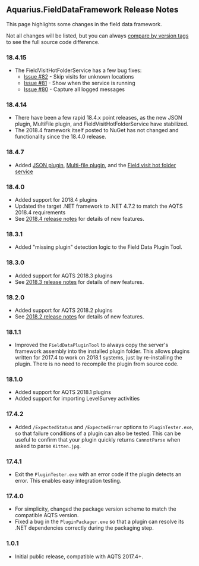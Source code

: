 ## Aquarius.FieldDataFramework Release Notes

This page highlights some changes in the field data framework.

Not all changes will be listed, but you can always [compare by version tags](https://github.com/AquaticInformatics/aquarius-field-data-framework/compare/v17.4.1...v17.4.0) to see the full source code difference.

### 18.4.15
- The FieldVisitHotFolderService has a few bug fixes:
    - [Issue #82](https://github.com/AquaticInformatics/aquarius-field-data-framework/issues/82) - Skip visits for unknown locations
    - [Issue #81](https://github.com/AquaticInformatics/aquarius-field-data-framework/issues/81) - Show when the service is running
    - [Issue #80](https://github.com/AquaticInformatics/aquarius-field-data-framework/issues/80) - Capture all logged messages

### 18.4.14
- There have been a few rapid 18.4.x point releases, as the new JSON plugin, MultiFile plugin, and FieldVisitHotFolderService have stabilized.
- The 2018.4 framework itself posted to NuGet has not changed and functionality since the 18.4.0 release.

### 18.4.7
- Added [JSON plugin](./src/JsonFieldData/Readme.md), [Multi-file plugin](./src/MultiFile/Readme.md), and the [Field visit hot folder service](./src/FieldVisitHotFolderService/Readme.md)

### 18.4.0
- Added support for 2018.4 plugins
- Updated the target .NET framework to .NET 4.7.2 to match the AQTS 2018.4 requirements
- See [2018.4 release notes](docs#aqts-20184) for details of new features.

### 18.3.1
- Added "missing plugin" detection logic to the Field Data Plugin Tool.

### 18.3.0
- Added support for AQTS 2018.3 plugins
- See [2018.3 release notes](docs#aqts-20183) for details of new features.

### 18.2.0
- Added support for AQTS 2018.2 plugins
- See [2018.2 release notes](docs#aqts-20182) for details of new features.

### 18.1.1
- Improved the `FieldDataPluginTool` to always copy the server's framework assembly into the installed plugin folder. This allows plugins written for 2017.4 to work on 2018.1 systems, just by re-installing the plugin. There is no need to recompile the plugin from source code.

### 18.1.0
- Added support for AQTS 2018.1 plugins
- Added support for importing LevelSurvey activities

### 17.4.2
- Added `/ExpectedStatus` and `/ExpectedError` options to `PluginTester.exe`, so that failure conditions of a plugin can also be tested. This can be useful to confirm that your plugin quickly returns `CannotParse` when asked to parse `Kitten.jpg`.

### 17.4.1
- Exit the `PluginTester.exe` with an error code if the plugin detects an error. This enables easy integration testing.

### 17.4.0
- For simplicity, changed the package version scheme to match the compatible AQTS version.
- Fixed a bug in the `PluginPackager.exe` so that a plugin can resolve its .NET dependencies correctly during the packaging step.

### 1.0.1
- Initial public release, compatible with AQTS 2017.4+.
